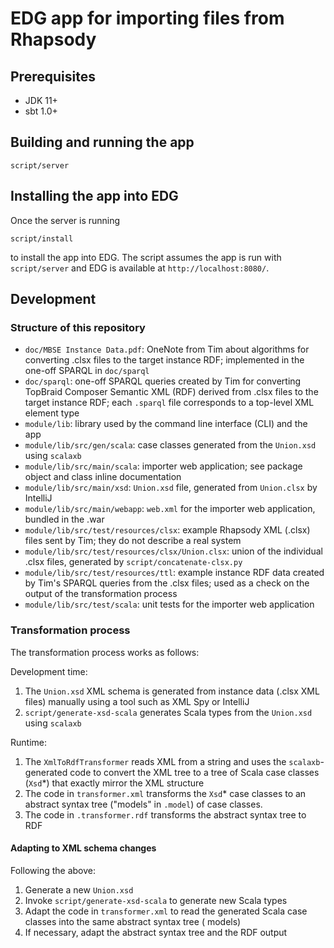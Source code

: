 # EDG app for importing files from Rhapsody

## Prerequisites

* JDK 11+
* sbt 1.0+

## Building and running the app

    script/server

## Installing the app into EDG

Once the server is running

    script/install

to install the app into EDG. The script assumes the app is run with `script/server` and EDG is available
at `http://localhost:8080/`.

## Development

### Structure of this repository

* `doc/MBSE Instance Data.pdf`: OneNote from Tim about algorithms for converting .clsx files to the target instance RDF;
  implemented in the one-off SPARQL in `doc/sparql`
* `doc/sparql`: one-off SPARQL queries created by Tim for converting TopBraid Composer Semantic XML (RDF) derived from
  .clsx files to the target instance RDF; each `.sparql` file corresponds to a top-level XML element type
* `module/lib`: library used by the command line interface (CLI) and the app
* `module/lib/src/gen/scala`: case classes generated from the `Union.xsd` using `scalaxb`
* `module/lib/src/main/scala`: importer web application; see package object and class inline documentation
* `module/lib/src/main/xsd`: `Union.xsd` file, generated from `Union.clsx` by IntelliJ
* `module/lib/src/main/webapp`: `web.xml` for the importer web application, bundled in the .war
* `module/lib/src/test/resources/clsx`: example Rhapsody XML (.clsx) files sent by Tim; they do not describe a real
  system
* `module/lib/src/test/resources/clsx/Union.clsx`: union of the individual .clsx files, generated
  by `script/concatenate-clsx.py`
* `module/lib/src/test/resources/ttl`: example instance RDF data created by Tim's SPARQL queries from the .clsx files;
  used as a check on the output of the transformation process
* `module/lib/src/test/scala`: unit tests for the importer web application

### Transformation process

The transformation process works as follows:

Development time:

1. The `Union.xsd` XML schema is generated from instance data (.clsx XML files) manually using a tool such as XML Spy or
   IntelliJ
1. `script/generate-xsd-scala` generates Scala types from the `Union.xsd` using `scalaxb`

Runtime:

1. The `XmlToRdfTransformer` reads XML from a string and uses the `scalaxb`-generated code to convert the XML tree to a
   tree of Scala case classes (`Xsd`*) that exactly mirror the XML structure
1. The code in `transformer.xml` transforms the `Xsd`* case classes to an abstract syntax tree ("models" in `.model`) of
   case classes.
1. The code in `.transformer.rdf` transforms the abstract syntax tree to RDF

#### Adapting to XML schema changes

Following the above:

1. Generate a new `Union.xsd`
1. Invoke `script/generate-xsd-scala` to generate new Scala types
1. Adapt the code in `transformer.xml` to read the generated Scala case classes into the same abstract syntax tree (
   models)
1. If necessary, adapt the abstract syntax tree and the RDF output

